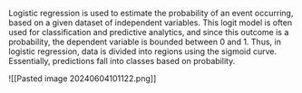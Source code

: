 Logistic regression is used to estimate the probability of an event occurring, based on a given dataset of independent variables. This <span class="highlight">logit model</span> is often used for classification and predictive analytics, and since this outcome is a probability, the dependent variable is bounded between 0 and 1. Thus, in logistic regression, data is divided into regions using the sigmoid curve. Essentially, predictions fall into classes based on probability.

![[Pasted image 20240604101122.png]]
